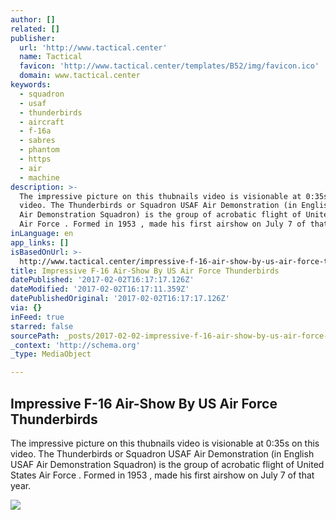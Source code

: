 ```yaml
---
author: []
related: []
publisher:
  url: 'http://www.tactical.center'
  name: Tactical
  favicon: 'http://www.tactical.center/templates/B52/img/favicon.ico'
  domain: www.tactical.center
keywords:
  - squadron
  - usaf
  - thunderbirds
  - aircraft
  - f-16a
  - sabres
  - phantom
  - https
  - air
  - machine
description: >-
  The impressive picture on this thubnails video is visionable at 0:35s on this
  video. The Thunderbirds or Squadron USAF Air Demonstration (in English USAF
  Air Demonstration Squadron) is the group of acrobatic flight of United States
  Air Force . Formed in 1953 , made ​​his first airshow on July 7 of that year.
inLanguage: en
app_links: []
isBasedOnUrl: >-
  http://www.tactical.center/impressive-f-16-air-show-by-us-air-force-thunderbirds_2d44635a8.html
title: Impressive F-16 Air-Show By US Air Force Thunderbirds
datePublished: '2017-02-02T16:17:17.126Z'
dateModified: '2017-02-02T16:17:11.359Z'
datePublishedOriginal: '2017-02-02T16:17:17.126Z'
via: {}
inFeed: true
starred: false
sourcePath: _posts/2017-02-02-impressive-f-16-air-show-by-us-air-force-thunderbirds.md
_context: 'http://schema.org'
_type: MediaObject

---
```

<article style=""><h1>Impressive F-16 Air-Show By US Air Force Thunderbirds</h1><p>The impressive picture on this thubnails video is visionable at 0:35s on this video. The Thunderbirds or Squadron USAF Air Demonstration (in English USAF Air Demonstration Squadron) is the group of acrobatic flight of United States Air Force . Formed in 1953 , made ​​his first airshow on July 7 of that year.</p><img src="http://www.tactical.center/uploads/thumbs/2d44635a8-social.jpg" /></article>